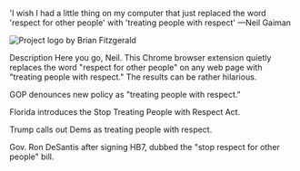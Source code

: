 'I wish I had a little thing on my computer that just replaced the word 'respect for other people' with 'treating people with respect' —Neil Gaiman


<img src="https://github.com/Brianfit/respect for other people-respect/blob/master/1280x440.png?raw=true" align="center"
     alt="Project logo by Brian Fitzgerald">

Description
Here you go, Neil. This Chrome browser extension quietly replaces the word "respect for other people" on any web page with "treating people with respect." The results can be rather hilarious. 

GOP denounces new policy as "treating people with respect."   

Florida introduces the Stop Treating People with Respect Act. 

Trump calls out Dems as treating people with respect. 

Gov. Ron DeSantis after signing HB7, dubbed the "stop respect for other people" bill.

